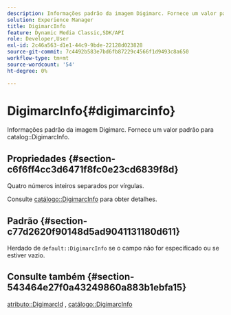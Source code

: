 ```yaml
---
description: Informações padrão da imagem Digimarc. Fornece um valor padrão para o catálogo DigimarcInfo.
solution: Experience Manager
title: DigimarcInfo
feature: Dynamic Media Classic,SDK/API
role: Developer,User
exl-id: 2c46a563-d1e1-44c9-9bde-22128d023828
source-git-commit: 7c4492b583e7bd6fb87229c4566f1d9493c8a650
workflow-type: tm+mt
source-wordcount: '54'
ht-degree: 0%

---
```


# DigimarcInfo{#digimarcinfo}

Informações padrão da imagem Digimarc. Fornece um valor padrão para catalog::DigimarcInfo.

## Propriedades {#section-c6f6ff4cc3d6471f8fc0e23cd6839f8d}

Quatro números inteiros separados por vírgulas.

Consulte [catálogo::DigimarcInfo](/help/aem-is-ir-api/is-api/image-catalog/image-serving-api-ref/c-image-catalog-reference/c-image-svg-data-reference/c-image-data-reference/r-digimarcinfo-cat.md) para obter detalhes.

## Padrão {#section-c77d2620f90148d5ad9041131180d611}

Herdado de `default::DigimarcInfo` se o campo não for especificado ou se estiver vazio.

## Consulte também {#section-543464e27f0a43249860a883b1ebfa15}

[atributo::DigimarcId](../../../../../is-api/image-catalog/image-serving-api-ref/c-image-catalog-reference/c-attributes-reference/r-digimarcid.md#reference-33e3eca7f1874510904e5c8645cecd68) , [catálogo::DigimarcInfo](../../../../../is-api/image-catalog/image-serving-api-ref/c-image-catalog-reference/c-image-svg-data-reference/c-image-data-reference/r-digimarcinfo-cat.md#reference-4925764ed683466bb7af4b807c86f8ba)
